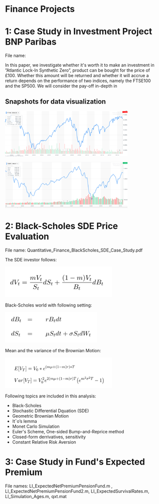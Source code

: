 # Finance Projects
# 1: Case Study in Investment Project BNP Paribas
File name: 

In this paper, we investigate whether it's worth it to make an investment in ”Atlantic Lock-In Synthetic Zero”, product can be bought for the price of £100. Whether this amount will be returned and whether it will accrue a return depends on the performance of two indices, namely the FTSE100 and the SP500. We will consider the pay-off in-depth in

## Snapshots for data visualization
<p align="left">
<img src="InvestmentProjectBNPParibas_figure1.png?raw=true"
  alt=""
  width="400" height="150">
</p>
<img src="InvestmentProjectBNPParibas_figure2.png?raw=true"
  alt=""
  width="400" height="150">
</p>


# 2: Black-Scholes SDE Price Evaluation
File name: Quantitative_Finance_BlackScholes_SDE_Case_Study.pdf


The SDE investor follows: 
<p align="left">
<img src="SDE_Wealth_of_investor_follows.png?raw=true"
  alt=""
  width="350" height="100">
</p>
Black-Scholes world with following setting:
<p align="left">
<img src="Assumed_BlackScholes_setting.png?raw=true"
  alt=""
  width="300" height="100">
</p>
Mean and the variance of the Brownian Motion:
<p align="left">
<img src="Mean_Variance_BrownianMotion.png?raw=true"
  alt=""
  width="350" height="100">
</p>

Following topics are included in this analysis:
 - Black-Scholes 
 - Stochastic Differential Dquation (SDE)
 - Geometric Brownian Motion
 - Itˆo’s lemma
 - Monet Carlo Simulation
 - Euler's Scheme, One-sided Bump-and-Reprice method
 - Closed-form derrivatives, sensitivity
 - Constant Relative Risk Aversion 


# 3: Case Study in Fund's Expected Premium
File names: LI_ExpectedNetPremiumPensionFund.m , LI_ExpectedNetPremiumPensionFund2.m, LI_ExpectedSurvivalRates.m, LI_Simulation_Ages.m, qxt.mat

